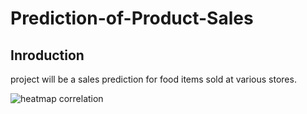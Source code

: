 # Prediction-of-Product-Sales
## Inroduction
project will be a sales prediction for food items sold at various stores.

![heatmap correlation](https://github.com/user-attachments/assets/d0687dec-c72f-470c-b0a3-2ec1f3812bb3)
